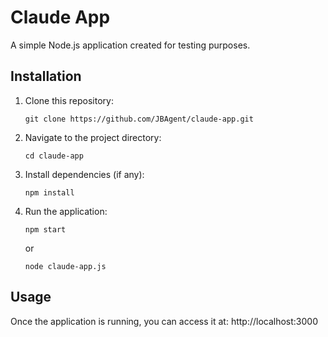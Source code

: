 # Claude App

A simple Node.js application created for testing purposes.

## Installation

1. Clone this repository:
   ```
   git clone https://github.com/JBAgent/claude-app.git
   ```

2. Navigate to the project directory:
   ```
   cd claude-app
   ```

3. Install dependencies (if any):
   ```
   npm install
   ```

4. Run the application:
   ```
   npm start
   ```
   or
   ```
   node claude-app.js
   ```

## Usage

Once the application is running, you can access it at:
http://localhost:3000
